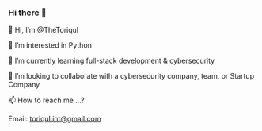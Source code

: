 ### Hi there 👋

👋 Hi, I’m @TheToriqul

👀 I’m interested in Python

🌱 I’m currently learning full-stack development & cybersecurity

💞️ I’m looking to collaborate with a cybersecurity company, team, or Startup Company

📫 How to reach me ...?

Email: toriqul.int@gmail.com
